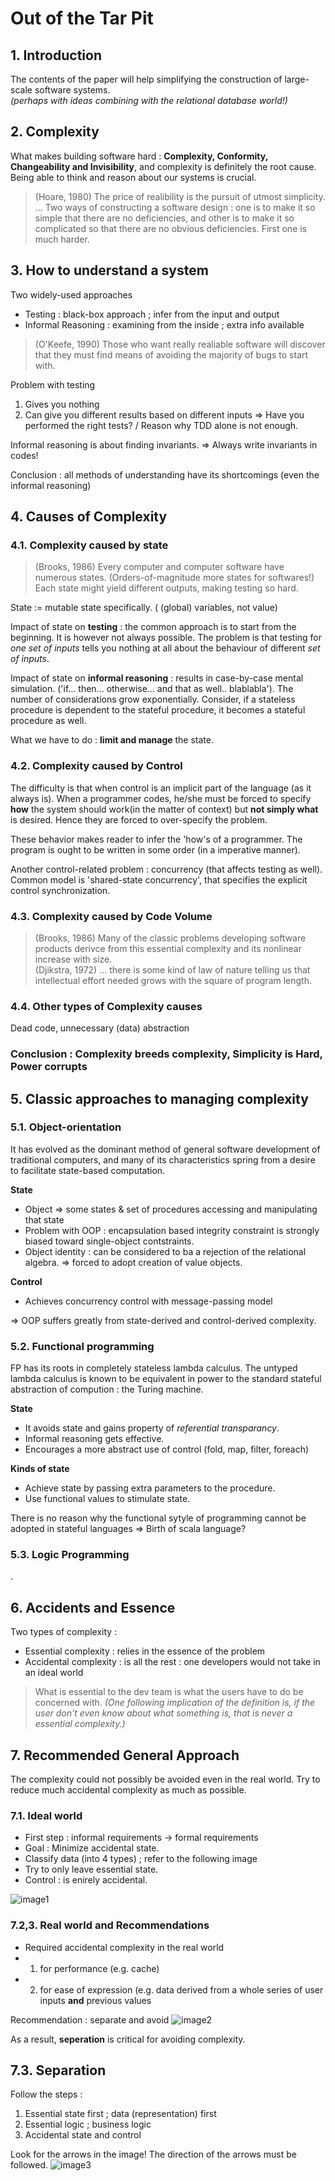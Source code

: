 # Out of the Tar Pit


## 1. Introduction 

The contents of the paper will help simplifying the construction of large-scale software systems.   
*(perhaps with ideas combining with the relational database world!)*


## 2. Complexity

What makes building software hard : **Complexity, Conformity, Changeability and Invisibility**, and complexity is definitely the root cause. Being able to think and reason about our systems is crucial. 

> (Hoare, 1980) The price of realibility is the pursuit of utmost simplicity. ... Two ways of constructing a software design : one is to make it so simple that there are no deficiencies, and other is to make it so complicated so that there are no obvious deficiencies. First one is much harder.


## 3. How to understand a system

Two widely-used approaches
- Testing : black-box approach ; infer from the input and output
- Informal Reasoning : examining from the inside ; extra info available

> (O'Keefe, 1990) Those who want really realiable software will discover that they must find means of avoiding the majority of bugs to start with.

Problem with testing
1. Gives you nothing
2. Can give you different results based on different inputs
=> Have you performed the right tests? / Reason why TDD alone is not enough.

Informal reasoning is about finding invariants. => Always write invariants in codes!

Conclusion : all methods of understanding have its shortcomings (even the informal reasoning)


## 4. Causes of Complexity

### 4.1. Complexity caused by state

> (Brooks, 1986) Every computer and computer software have numerous states. (Orders-of-magnitude more states for softwares!) Each state might yield different outputs, making testing so hard.

State := mutable state specifically. ( (global) variables, not value)

Impact of state on **testing** : the common approach is to start from the beginning. It is however not always possible. The problem is that testing for *one set of inputs* tells you nothing at all about the behaviour of different *set of inputs*.

Impact of state on **informal reasoning** : results in case-by-case mental simulation. ('if... then... otherwise... and that as well.. blablabla'). The number of considerations grow exponentially. Consider, if a stateless procedure is dependent to the stateful procedure, it becomes a stateful procedure as well.

What we have to do : **limit and manage** the state.

### 4.2. Complexity caused by Control

The difficulty is that when control is an implicit part of the language (as it always is). When a programmer codes, he/she must be forced to specify **how** the system should work(in the matter of context) but **not simply what** is desired. Hence they are forced to over-specify the problem. 

These behavior makes reader to infer the 'how's of a programmer. The program is ought to be written in some order (in a imperative manner).

Another control-related problem : concurrency (that affects testing as well). Common model is 'shared-state concurrency', that specifies the explicit control synchronization.

### 4.3. Complexity caused by Code Volume

> (Brooks, 1986) Many of the classic problems developing software products derivce from this essential complexity and its nonlinear increase with size.  
> (Djikstra, 1972) ... there is some kind of law of nature telling us that intellectual effort needed grows with the square of program length. 

### 4.4. Other types of Complexity causes

Dead code, unnecessary (data) abstraction

### Conclusion : Complexity breeds complexity, Simplicity is Hard, Power corrupts

## 5. Classic approaches to managing complexity

### 5.1. Object-orientation

It has evolved as the dominant method of general software development of traditional computers, and many of its characteristics spring from a desire to facilitate state-based computation.

**State**
- Object => some states & set of procedures accessing and manipulating that state
- Problem with OOP : encapsulation based integrity constraint is strongly biased toward single-object contstraints. 
- Object identity : can be considered to ba a rejection of the relational algebra. => forced to adopt creation of value objects.

**Control**
- Achieves concurrency control with message-passing model

=> OOP suffers greatly from state-derived and control-derived complexity.

### 5.2. Functional programming

FP has its roots in completely stateless lambda calculus. The untyped lambda calculus is known to be equivalent in power to the standard stateful abstraction of compution : the Turing machine.

**State**
- It avoids state and gains property of *referential transparancy*.
- Informal reasoning gets effective.
- Encourages a more abstract use of control (fold, map, filter, foreach)

**Kinds of state**
- Achieve state by passing extra parameters to the procedure. 
- Use functional values to stimulate state.

There is no reason why the functional sytyle of programming cannot be adopted in stateful languages => Birth of scala language?

### 5.3. Logic Programming

.

## 6. Accidents and Essence

Two types of complexity :
- Essential complexity : relies in the essence of the problem
- Accidental complexity : is all the rest : one developers would not take in an ideal world

> What is essential to the dev team is what the users have to do be concerned with.
*(One following implication of the definition is, if the user don't even know about what something is, that is never a essential complexity.)*

 
## 7. Recommended General Approach

The complexity could not possibly be avoided even in the real world. Try to reduce much accidental complexity as much as possible.

### 7.1. Ideal world

- First step : informal requirements -> formal requirements
- Goal : Minimize accidental state.
- Classify data (into 4 types) ; refer to the following image
 - Try to only leave essential state.
- Control : is enirely accidental.

![image1](https://github.com/dgggit/dist/blob/master/out-of-the-tar-pit/image1.png?raw=true)


### 7.2,3. Real world and Recommendations
- Required accidental complexity in the real world
 - 1. for performance (e.g. cache)
 - 2. for ease of expression (e.g. data derived from a whole series of user inputs **and** previous values

Recommendation : separate and avoid
![image2](https://github.com/dgggit/dist/blob/master/out-of-the-tar-pit/image2.png?raw=true)

As a result, **seperation** is critical for avoiding complexity.

## 7.3. Separation
Follow the steps :
1. Essential state first ; data (representation) first
2. Essential logic ; business logic
3. Accidental state and control 

Look for the arrows in the image! The direction of the arrows must be followed. 
![image3](https://github.com/dgggit/dist/blob/master/out-of-the-tar-pit/image3.png?raw=true)

